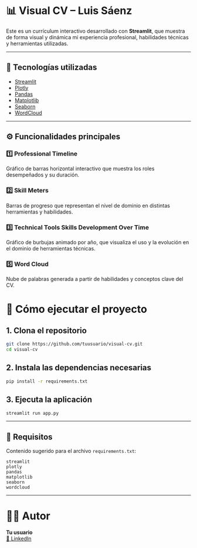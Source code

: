 # 📊 Visual CV – Luis Sáenz

Este es un currículum interactivo desarrollado con **Streamlit**, que muestra de forma visual y dinámica mi experiencia profesional, habilidades técnicas y herramientas utilizadas.

---

## 🧰 Tecnologías utilizadas

- [Streamlit](https://streamlit.io/)
- [Plotly](https://plotly.com/python/)
- [Pandas](https://pandas.pydata.org/)
- [Matplotlib](https://matplotlib.org/)
- [Seaborn](https://seaborn.pydata.org/)
- [WordCloud](https://github.com/amueller/word_cloud)

---

## ⚙️ Funcionalidades principales

### 1️⃣ Professional Timeline
Gráfico de barras horizontal interactivo que muestra los roles desempeñados y su duración.

### 2️⃣ Skill Meters
Barras de progreso que representan el nivel de dominio en distintas herramientas y habilidades.

### 3️⃣ Technical Tools Skills Development Over Time
Gráfico de burbujas animado por año, que visualiza el uso y la evolución en el dominio de herramientas técnicas.

### 5️⃣ Word Cloud
Nube de palabras generada a partir de habilidades y conceptos clave del CV.

# 🚀 Cómo ejecutar el proyecto

## 1. Clona el repositorio

```bash
git clone https://github.com/tuusuario/visual-cv.git
cd visual-cv
```

## 2. Instala las dependencias necesarias

```bash
pip install -r requirements.txt
```

## 3. Ejecuta la aplicación

```bash
streamlit run app.py
```

---

## 📄 Requisitos

Contenido sugerido para el archivo `requirements.txt`:

```
streamlit
plotly
pandas
matplotlib
seaborn
wordcloud
```

---

# 👨‍💻 Autor

**Tu usuario**  
[🔗 LinkedIn](https://www.linkedin.com/in/tuusuario)